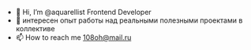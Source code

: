 - 👋 Hi, I’m @aquarellist Frontend Developer
- 👀 интересен опыт работы над реальными полезными проектами в коллективе
- 📫 How to reach me 108oh@mail.ru
